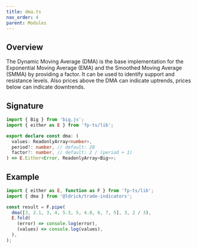 ```yaml
---
title: dma.ts
nav_order: 4
parent: Modules
---
```


## Overview

The Dynamic Moving Average (DMA) is the base implementation for the Exponential Moving Average (EMA) and the Smoothed Moving Average (SMMA) by providing a factor. It can be used to identify support and resistance levels. Also prices above the DMA can indicate uptrends, prices below can indicate downtrends.

## Signature

```typescript
import { Big } from 'big.js';
import { either as E } from 'fp-ts/lib';

export declare const dma: (
  values: ReadonlyArray<number>,
  period?: number, // default: 20
  factor?: number, // default: 2 / (period + 1)
) => E.Either<Error, ReadonlyArray<Big>>;
```

## Example

```typescript
import { either as E, function as F } from 'fp-ts/lib';
import { dma } from '@ldrick/trade-indicators';

const result = F.pipe(
  dma([3, 2.1, 3, 4, 5.3, 5, 4.8, 6, 7, 5], 3, 2 / 3),
  E.fold(
    (error) => console.log(error),
    (values) => console.log(values),
  ),
);
```
